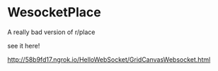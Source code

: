 # WesocketPlace
A really bad version of r/place

see it here!

http://58b9fd17.ngrok.io/HelloWebSocket/GridCanvasWebsocket.html

